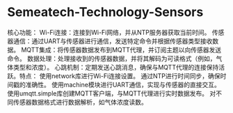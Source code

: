 # Semeatech-Technology-Sensors
核心功能： Wi-Fi连接：连接到Wi-Fi网络，并从NTP服务器获取当前时间。 传感器通信：通过UART与传感器进行通信，发送特定命令并根据传感器类型接收数据。 MQTT集成：将传感器数据发布到MQTT代理，并订阅主题以向传感器发送命令。 数据处理：处理接收到的传感器数据，并将其解码为可读格式（例如，气体类型和浓度）。 心跳机制：定期发送心跳消息，确保与MQTT代理的连接保持活跃。特点： 使用network库进行Wi-Fi连接设置。 通过NTP进行时间同步，确保时间戳的准确性。 使用machine模块进行UART通信，实现与传感器的直接交互。 使用umqtt.simple库创建MQTT客户端，与MQTT代理进行实时数据发布。 对不同传感器数据格式进行数据解析，如气体浓度读数。
